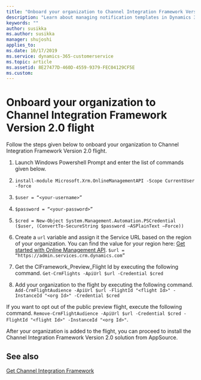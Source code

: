 ```yaml
---
title: "Onboard your organization to Channel Integration Framework Version 2.0 flight | MicrosoftDocs"
description: "Learn about managing notification templates in Dynamics 365 Channel Integration Framework"
keywords: ""
author: susikka
ms.author: susikka
manager: shujoshi
applies_to: 
ms.date: 10/17/2019
ms.service: dynamics-365-customerservice
ms.topic: article
ms.assetid: 8E27477D-460D-4559-9379-FEC04129CF5E
ms.custom: 
---
```

# Onboard your organization to Channel Integration Framework Version 2.0 flight

Follow the steps given below to onboard your organization to Channel Integration Framework Version 2.0 flight.

1. Launch Windows Powershell Prompt and enter the list of commands given below.

2. `install-module Microsoft.Xrm.OnlineManagementAPI -Scope CurrentUser -force`

3. `$user = “<your-username>”`

4. `$password = “<your-password>”`

5. `$cred = New-Object System.Management.Automation.PSCredential ($user, (ConvertTo-SecureString $password –ASPlainText –Force))`

6. Create a `url` variable and assign it the Service URL based on the region of your organization.  You can find the value for your region here: [Get started with Online Management API](/powerapps/developer/common-data-service/online-management-api/get-started-online-management-api). `$url = “https://admin.services.crm.dynamics.com”` 

7. Get the CIFramework_Preview_Flight Id by executing the following command. `Get-CrmFlights -ApiUrl $url -Credential $cred`

8. Add your organization to the flight by executing the following command. `Add-CrmFlightAudience -ApiUrl $url -FlightId "<flight Id>" -InstanceId "<org Id>" -Credential $cred`

If you want to opt out of the public preview flight, execute the following command. `Remove-CrmFlightAudience -ApiUrl $url -Credential $cred -FlightId "<flight Id>" -InstanceId "<org Id>"`.

After your organization is added to the flight, you can proceed to install the Channel Integration Framework Version 2.0 solution from AppSource.

## See also

[Get Channel Integration Framework](get-channel-integration-framework.md)